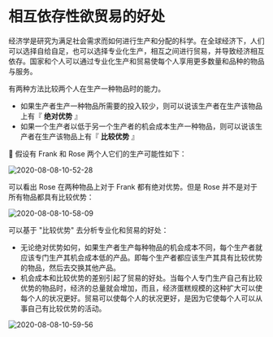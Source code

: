 # 相互依存性欲贸易的好处

经济学是研究为满足社会需求而如何进行生产和分配的科学。在全球经济下，人们可以选择自给自足，也可以选择专业化生产，相互之间进行贸易，并导致经济相互依存。国家和个人可以通过专业化生产和贸易使每个人享用更多数量和品种的物品与服务。

有两种方法比较两个人在生产一种物品时的能力。

- 如果生产者生产一种物品所需要的投入较少，则可以说该生产者在生产该物品上有『 **绝对优势** 』
- 如果一个生产者以低于另一个生产者的机会成本生产一种物品，则可以说该生产者在生产该物品上有『 **比较优势** 』

🌰 假设有 Frank 和 Rose 两个人它们的生产可能性如下：

![2020-08-08-10-52-28](https://garrik-default-imgs.oss-accelerate.aliyuncs.com/imgs/2020-08-08-10-52-28.png)

可以看出 Rose 在两种物品上对于 Frank 都有绝对优势。但是 Rose 并不是对于所有物品都具有比较优势：

![2020-08-08-10-58-09](https://garrik-default-imgs.oss-accelerate.aliyuncs.com/imgs/2020-08-08-10-58-09.png)

可以基于 "比较优势" 去分析专业化和贸易的好处：

- 无论绝对优势如何，如果生产者生产每种物品的机会成本不同，每个生产者就应该专门生产其机会成本低的产品。即每个生产者都应该生产其具有比较优势的物品，然后去交换其他产品。
- 机会成本和比较优势的差别引起了贸易的好处。当每个人专门生产自己有比较优势的物品时，经济的总量就会增加，而且，经济蛋糕规模的这种扩大可以使每个人的状况更好。贸易可以使每个人的状况更好，是因为它使每个人可以从事自己有比较优势的活动。

![2020-08-08-10-59-56](https://garrik-default-imgs.oss-accelerate.aliyuncs.com/imgs/2020-08-08-10-59-56.png)
